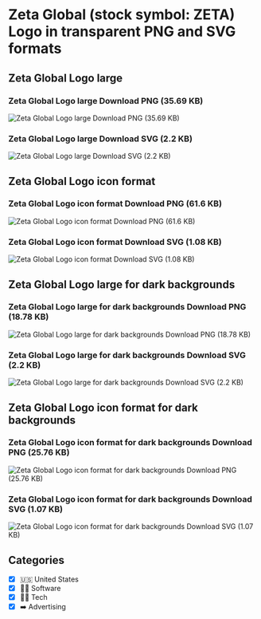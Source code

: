 # Zeta Global (stock symbol: ZETA) Logo in transparent PNG and SVG formats

## Zeta Global Logo large

### Zeta Global Logo large Download PNG (35.69 KB)

![Zeta Global Logo large Download PNG (35.69 KB)](/img/orig/ZETA_BIG-99e027c9.png)

### Zeta Global Logo large Download SVG (2.2 KB)

![Zeta Global Logo large Download SVG (2.2 KB)](/img/orig/ZETA_BIG-1313aa16.svg)

## Zeta Global Logo icon format

### Zeta Global Logo icon format Download PNG (61.6 KB)

![Zeta Global Logo icon format Download PNG (61.6 KB)](/img/orig/ZETA-424536bc.png)

### Zeta Global Logo icon format Download SVG (1.08 KB)

![Zeta Global Logo icon format Download SVG (1.08 KB)](/img/orig/ZETA-45e1b976.svg)

## Zeta Global Logo large for dark backgrounds

### Zeta Global Logo large for dark backgrounds Download PNG (18.78 KB)

![Zeta Global Logo large for dark backgrounds Download PNG (18.78 KB)](/img/orig/ZETA_BIG.D-357e9232.png)

### Zeta Global Logo large for dark backgrounds Download SVG (2.2 KB)

![Zeta Global Logo large for dark backgrounds Download SVG (2.2 KB)](/img/orig/ZETA_BIG.D-75a6833a.svg)

## Zeta Global Logo icon format for dark backgrounds

### Zeta Global Logo icon format for dark backgrounds Download PNG (25.76 KB)

![Zeta Global Logo icon format for dark backgrounds Download PNG (25.76 KB)](/img/orig/ZETA.D-87928c8d.png)

### Zeta Global Logo icon format for dark backgrounds Download SVG (1.07 KB)

![Zeta Global Logo icon format for dark backgrounds Download SVG (1.07 KB)](/img/orig/ZETA.D-0d8fdede.svg)



## Categories
- [x] 🇺🇸 United States
- [x] 👨‍💻 Software
- [x] 👩‍💻 Tech
- [x] ➡️ Advertising
